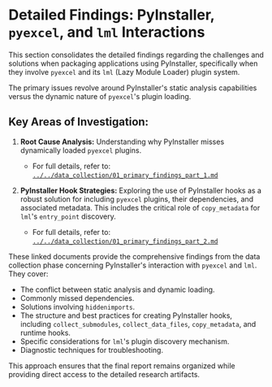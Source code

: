 # Detailed Findings: PyInstaller, `pyexcel`, and `lml` Interactions

This section consolidates the detailed findings regarding the challenges and solutions when packaging applications using PyInstaller, specifically when they involve `pyexcel` and its `lml` (Lazy Module Loader) plugin system.

The primary issues revolve around PyInstaller's static analysis capabilities versus the dynamic nature of `pyexcel`'s plugin loading.

## Key Areas of Investigation:

1.  **Root Cause Analysis:** Understanding why PyInstaller misses dynamically loaded `pyexcel` plugins.
    *   For full details, refer to: [`../../data_collection/01_primary_findings_part_1.md`](../../data_collection/01_primary_findings_part_1.md)

2.  **PyInstaller Hook Strategies:** Exploring the use of PyInstaller hooks as a robust solution for including `pyexcel` plugins, their dependencies, and associated metadata. This includes the critical role of `copy_metadata` for `lml`'s `entry_point` discovery.
    *   For full details, refer to: [`../../data_collection/01_primary_findings_part_2.md`](../../data_collection/01_primary_findings_part_2.md)

These linked documents provide the comprehensive findings from the data collection phase concerning PyInstaller's interaction with `pyexcel` and `lml`. They cover:
*   The conflict between static analysis and dynamic loading.
*   Commonly missed dependencies.
*   Solutions involving `hiddenimports`.
*   The structure and best practices for creating PyInstaller hooks, including `collect_submodules`, `collect_data_files`, `copy_metadata`, and runtime hooks.
*   Specific considerations for `lml`'s plugin discovery mechanism.
*   Diagnostic techniques for troubleshooting.

This approach ensures that the final report remains organized while providing direct access to the detailed research artifacts.